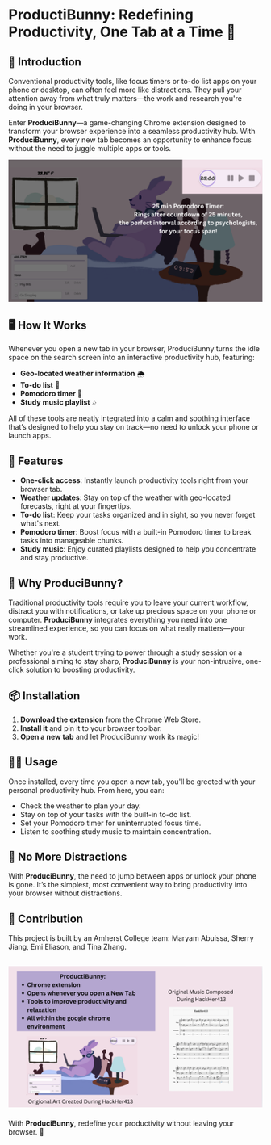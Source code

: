 # ProductiBunny: Redefining Productivity, One Tab at a Time 🐰


## 🚀 Introduction

Conventional productivity tools, like focus timers or to-do list apps on your phone or desktop, can often feel more like distractions. They pull your attention away from what truly matters—the work and research you're doing in your browser.

Enter **ProduciBunny**—a game-changing Chrome extension designed to transform your browser experience into a seamless productivity hub. With **ProduciBunny**, every new tab becomes an opportunity to enhance focus without the need to juggle multiple apps or tools.

![ProduciBunny Screenshot1](readme_images/intro1.png)


## 🖥️ How It Works

Whenever you open a new tab in your browser, ProduciBunny turns the idle space on the search screen into an interactive productivity hub, featuring:

- **Geo-located weather information** 🌦️  
- **To-do list** 📝  
- **Pomodoro timer** 🍅  
- **Study music playlist** 🎶

All of these tools are neatly integrated into a calm and soothing interface that’s designed to help you stay on track—no need to unlock your phone or launch apps. 

## 🎯 Features

- **One-click access**: Instantly launch productivity tools right from your browser tab.
- **Weather updates**: Stay on top of the weather with geo-located forecasts, right at your fingertips.
- **To-do list**: Keep your tasks organized and in sight, so you never forget what's next.
- **Pomodoro timer**: Boost focus with a built-in Pomodoro timer to break tasks into manageable chunks.
- **Study music**: Enjoy curated playlists designed to help you concentrate and stay productive.

## 🌟 Why ProduciBunny?

Traditional productivity tools require you to leave your current workflow, distract you with notifications, or take up precious space on your phone or computer. **ProduciBunny** integrates everything you need into one streamlined experience, so you can focus on what really matters—your work.

Whether you're a student trying to power through a study session or a professional aiming to stay sharp, **ProduciBunny** is your non-intrusive, one-click solution to boosting productivity.

## 📦 Installation

1. **Download the extension** from the Chrome Web Store.
2. **Install it** and pin it to your browser toolbar.
3. **Open a new tab** and let ProduciBunny work its magic!

## 👨‍💻 Usage

Once installed, every time you open a new tab, you'll be greeted with your personal productivity hub. From here, you can:

- Check the weather to plan your day.
- Stay on top of your tasks with the built-in to-do list.
- Set your Pomodoro timer for uninterrupted focus time.
- Listen to soothing study music to maintain concentration.

## 📱 No More Distractions

With **ProduciBunny**, the need to jump between apps or unlock your phone is gone. It’s the simplest, most convenient way to bring productivity into your browser without distractions.

## 🌱 Contribution
This project is built by an Amherst College team: Maryam Abuissa, Sherry Jiang, Emi Eliason, and Tina Zhang. 

![ProduciBunny Screenshot2](readme_images/Intro2.png)
---

With **ProduciBunny**, redefine your productivity without leaving your browser. 🐰

